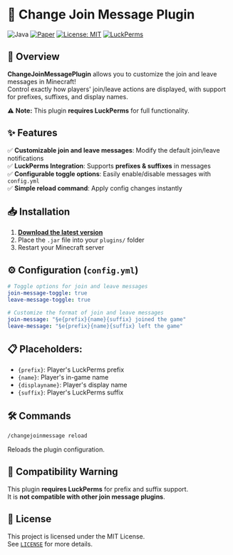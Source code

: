 # 🎉 Change Join Message Plugin

![Java](https://img.shields.io/badge/Java-21-red) [![Paper](https://img.shields.io/badge/Paper-1.21+-blue)](https://papermc.io/downloads/paper) [![License: MIT](https://img.shields.io/badge/License-MIT-green)](LICENSE) [![LuckPerms](https://img.shields.io/badge/LuckPerms-Supported-brightgreen)](https://luckperms.net/download)

## 🚀 Overview
**ChangeJoinMessagePlugin** allows you to customize the join and leave messages in Minecraft!  
Control exactly how players' join/leave actions are displayed, with support for prefixes, suffixes, and display names.

⚠️ **Note:** This plugin **requires LuckPerms** for full functionality.

## ✨ Features
✅ **Customizable join and leave messages**: Modify the default join/leave notifications  
✅ **LuckPerms Integration**: Supports **prefixes & suffixes** in messages  
✅ **Configurable toggle options**: Easily enable/disable messages with `config.yml`  
✅ **Simple reload command**: Apply config changes instantly

## 📥 Installation
1. **[Download the latest version](https://github.com/QuokkaGame/ChangeJoinMessagePlugin/releases)**
2. Place the `.jar` file into your `plugins/` folder
3. Restart your Minecraft server

## ⚙️ Configuration (`config.yml`)
```yaml
# Toggle options for join and leave messages
join-message-toggle: true
leave-message-toggle: true

# Customize the format of join and leave messages
join-message: "§e{prefix}{name}{suffix} joined the game"
leave-message: "§e{prefix}{name}{suffix} left the game"
```
## 📋 Placeholders:
- `{prefix}`: Player's LuckPerms prefix
- `{name}`: Player's in-game name
- `{displayname}`: Player's display name
- `{suffix}`: Player's LuckPerms suffix

## 🛠️ Commands
```bash
/changejoinmessage reload
```
Reloads the plugin configuration.

## 🛑 Compatibility Warning
This plugin **requires LuckPerms** for prefix and suffix support.  
It is **not compatible with other join message plugins**.

## 📜 License
This project is licensed under the MIT License.  
See [`LICENSE`](LICENSE) for more details.
